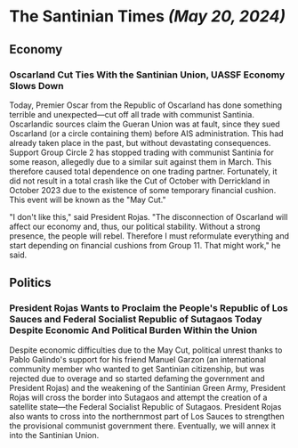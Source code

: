 # The Santinian Times _(May 20, 2024)_

## Economy

### Oscarland Cut Ties With the Santinian Union, UASSF Economy Slows Down

Today, Premier Oscar from the Republic of Oscarland has done something terrible and unexpected—cut off all trade with communist
Santinia. Oscarlandic sources claim the Gueran Union was at fault, since they sued Oscarland (or a circle containing them) before
AIS administration. This had already taken place in the past, but without devastating consequences. Support Group Circle 2
has stopped trading with communist Santinia for some reason, allegedly due to a similar suit against them in March. This therefore
caused total dependence on one trading partner. Fortunately, it did not result in a total crash like the Cut of October with
Derrickland in October 2023 due to the existence of some temporary financial cushion. This event will be known as the "May Cut."

"I don't like this," said President Rojas. "The disconnection of Oscarland will affect our economy and, thus, our political
stability. Without a strong presence, the people will rebel. Therefore I must reformulate everything and start depending on
financial cushions from Group 11. That might work," he said.

## Politics

### President Rojas Wants to Proclaim the People's Republic of Los Sauces and Federal Socialist Republic of Sutagaos Today Despite Economic And Political Burden Within the Union

Despite economic difficulties due to the May Cut, political unrest thanks to Pablo Galindo's support for his friend Manuel Garzon
(an international community member who wanted to get Santinian citizenship, but was rejected due to overage and so started
defaming the government and President Rojas) and the weakening of the Santinian Green Army, President Rojas will cross the border
into Sutagaos and attempt the creation of a satellite state—the Federal Socialist Republic of Sutagaos. President Rojas also
wants to cross into the northernmost part of Los Sauces to strengthen the provisional communist government there. Eventually, we
will annex it into the Santinian Union.
